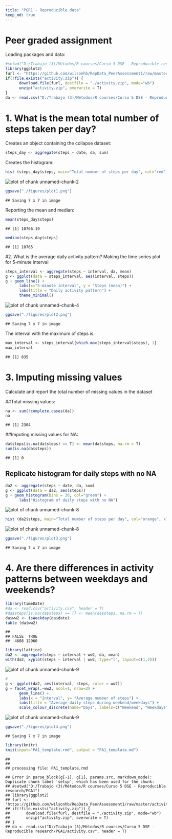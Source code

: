 ```yaml
---
title: "PGR1 - Reproducible data"
keep_md: true
---
```


# Peer graded assignment

Loading packages and data:

```r
#setwd("D:/Trabajo (3)/Métodos/R courses/Curso 5 DSE - Reproducible research/PGA1")
library(ggplot2)
furl <- "https://github.com/wilsonhb/RepData_PeerAssessment1/raw/master/activity.zip"
if(!file.exists("activity.zip")) {
      download.file(furl, destfile = "./activity.zip", mode="wb")
      unzip("activity.zip", overwrite = T)
}
da <- read.csv("D:/Trabajo (3)/Métodos/R courses/Curso 5 DSE - Reproducible research/PGA1/activity.csv", header = T)
```

# 1. What is the mean total number of steps taken per day?
Creates an object containing the collapse dataset:

```r
steps_day <- aggregate(steps ~ date, da, sum)
```

Creates the histogram:

```r
hist (steps_day$steps, main="Total number of steps per day", col="red", xlab="Number of steps")
```

![plot of chunk unnamed-chunk-2](figure/unnamed-chunk-2-1.png)

```r
ggsave("./figures/plot1.png")
```

```
## Saving 7 x 7 in image
```

Reporting the mean and median:

```r
mean(steps_day$steps)
```

```
## [1] 10766.19
```

```r
median(steps_day$steps)
```

```
## [1] 10765
```


#2. What is the average daily activity pattern?
Making the time series plot for 5-minute interval

```r
steps_interval <- aggregate(steps ~ interval, da, mean)
g <- ggplot(data = steps_interval, aes(interval, steps))
g + geom_line() +
      labs(x="5-minute interval", y = "Steps (mean)") +
      labs(title = "Daily activity pattern") +
      theme_minimal()
```

![plot of chunk unnamed-chunk-4](figure/unnamed-chunk-4-1.png)

```r
ggsave("./figures/plot2.png")
```

```
## Saving 7 x 7 in image
```

The interval with the maximum of steps is:

```r
max_interval <- steps_interval[which.max(steps_interval$steps), 1]
max_interval
```

```
## [1] 835
```

# 3. Imputing missing values
Calculate and report the total number of missing values in the dataset

##Total missing values:

```r
na <- sum(!complete.cases(da))
na
```

```
## [1] 2304
```

##Imputing missing values for NA:

```r
da$steps[is.na(da$steps) == T] <- mean(da$steps, na.rm = T)
sum(is.na(da$steps))
```

```
## [1] 0
```

## Replicate histogram for daily steps with no NA

```r
da2 <- aggregate(steps ~ date, da, sum)
g <- ggplot(data = da2, aes(steps))
g + geom_histogram(bins = 30, col="green") +
      labs("Histogram of daily steps with no NA")
```

![plot of chunk unnamed-chunk-8](figure/unnamed-chunk-8-1.png)

```r
hist (da2$steps, main="Total number of steps per day", col="orange", xlab="Number of steps")
```

![plot of chunk unnamed-chunk-8](figure/unnamed-chunk-8-2.png)

```r
ggsave("./figures/plot3.png")
```

```
## Saving 7 x 7 in image
```

# 4. Are there differences in activity patterns between weekdays and weekends?

```r
library(timeDate)
#da <- read.csv("activity.csv", header = T)
#da$steps[is.na(da$steps) == T] <- mean(da$steps, na.rm = T)
da$ww2 <- isWeekday(da$date)
table (da$ww2)
```

```
## 
## FALSE  TRUE 
##  4608 12960
```

```r
library(lattice)
da2 <- aggregate(steps ~ interval + ww2, da, mean)
with(da2, xyplot(steps ~ interval | ww2, type="l", layout=c(1,2)))
```

![plot of chunk unnamed-chunk-9](figure/unnamed-chunk-9-1.png)

```r
#
g <- ggplot(da2, aes(interval, steps, color = ww2))
g + facet_wrap(.~ww2, ncol=1, nrow=2) +
      geom_line() +
      labs(x = "Interval", y= "Average number of steps") +
      labs(title = "Average daily steps during weekend/weekdays") +
      scale_colour_discrete(name="Days", labels=c("Weekend", "Weekdays"))
```

![plot of chunk unnamed-chunk-9](figure/unnamed-chunk-9-2.png)

```r
ggsave("./figures/plot4.png")
```

```
## Saving 7 x 7 in image
```
      

```r
library(knitr)
knit(input="PA1_template.rmd", output = "PA1_template.md")
```

```
## 
## 
## processing file: PA1_template.rmd
```

```
## Error in parse_block(g[-1], g[1], params.src, markdown_mode): Duplicate chunk label 'setup', which has been used for the chunk:
## #setwd("D:/Trabajo (3)/Métodos/R courses/Curso 5 DSE - Reproducible research/PGA1")
## library(ggplot2)
## furl <- "https://github.com/wilsonhb/RepData_PeerAssessment1/raw/master/activity.zip"
## if(!file.exists("activity.zip")) {
##       download.file(furl, destfile = "./activity.zip", mode="wb")
##       unzip("activity.zip", overwrite = T)
## }
## da <- read.csv("D:/Trabajo (3)/Métodos/R courses/Curso 5 DSE - Reproducible research/PGA1/activity.csv", header = T)
```
